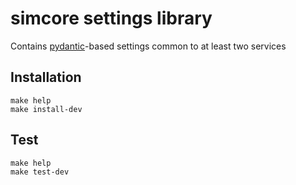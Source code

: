 # simcore settings library

Contains [pydantic](https://pydantic-docs.helpmanual.io/usage/settings/)-based settings common to at least two services


## Installation

```console
make help
make install-dev
```

## Test

```console
make help
make test-dev
```

